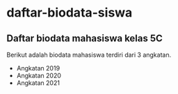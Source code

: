 daftar-biodata-siswa
==
Daftar biodata mahasiswa kelas 5C
--
Berikut adalah biodata mahasiswa terdiri dari 3 angkatan.
- Angkatan 2019
- Angkatan 2020
- Angkatan 2021
